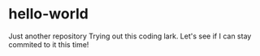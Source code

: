 # hello-world
Just another repository
Trying out this coding lark. Let's see if I can stay commited to it this time!
